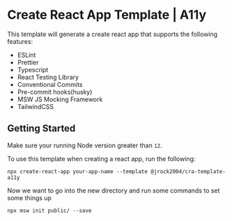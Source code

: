 # Create React App Template | A11y

This template will generate a create react app that supports the following features:

- ESLint
- Prettier
- Typescript
- React Testing Library
- Conventional Commits
- Pre-commit hooks(husky)
- MSW JS Mocking Framework
- TailwindCSS

## Getting Started

Make sure your running Node version greater than `12`.

To use this template when creating a react app, run the following:

```
npx create-react-app your-app-name --template @jrock2004/cra-template-a11y
```

Now we want to go into the new directory and run some commands to set some things up

```
npx msw init public/ --save
```
